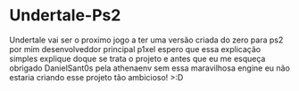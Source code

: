 # Undertale-Ps2
Undertale vai ser o proximo jogo a ter uma versão criada do zero para ps2 por mim desenvolveddor principal p1xel espero que essa explicação simples explique doque se trata o projeto
e antes que eu me esqueça obrigado DanielSant0s pela athenaenv sem essa maravilhosa engine eu não estaria criando esse projeto tão ambicioso! >:D
